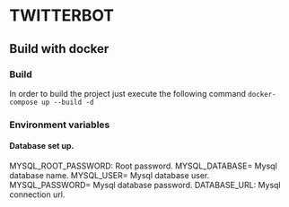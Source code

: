 # TWITTERBOT

## Build with docker

### Build
In order to build the project just execute the following command
`docker-compose up --build -d`

### Environment variables

#### Database set up.
MYSQL_ROOT_PASSWORD: Root password.
MYSQL_DATABASE= Mysql database name.
MYSQL_USER= Mysql database user.
MYSQL_PASSWORD= Mysql database password.
DATABASE_URL: Mysql connection url.